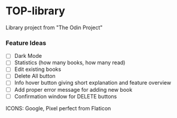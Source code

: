 # TOP-library

Library project from "The Odin Project"

### Feature Ideas

- [ ] Dark Mode
- [ ] Statistics (how many books, how many read)
- [ ] Edit existing books
- [ ] Delete All button
- [ ] Info hover button giving short explanation and feature overview
- [ ] Add proper error message for adding new book
- [ ] Confirmation window for DELETE buttons

ICONS: Google, Pixel perfect from Flaticon
